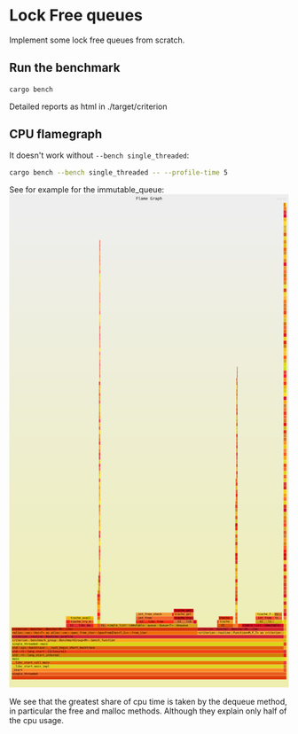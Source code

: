 # Lock Free queues

Implement some lock free queues from scratch.

## Run the benchmark

```sh
cargo bench
```

Detailed reports as html in ./target/criterion

## CPU flamegraph

It doesn't work without `--bench single_threaded`:

```sh
cargo bench --bench single_threaded -- --profile-time 5
```

See for example for the immutable_queue:
![Immutable queue Flame Graph](./doc/immutable_queue_flamegraph.svg)

We see that the greatest share of cpu time is taken by the dequeue method, in particular the free and malloc methods. Although they explain only half of the cpu usage.

